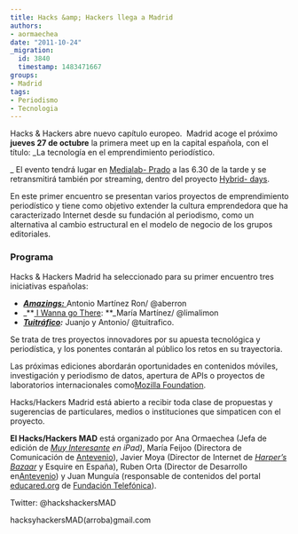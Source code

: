```yaml
---
title: Hacks &amp; Hackers llega a Madrid
authors:
- aormaechea
date: "2011-10-24"
_migration:
  id: 3840
  timestamp: 1483471667
groups:
- Madrid
tags:
- Periodismo
- Tecnologia
---
```




Hacks & Hackers abre nuevo capítulo europeo.  Madrid acoge el próximo **jueves 27 de octubre** la primera meet up en la capital española, con el título: _La tecnología en el emprendimiento periodístico.

_ El evento tendrá lugar en [Medialab- Prado][1] a las 6.30 de la tarde y se retransmitirá también por streaming, dentro del proyecto [Hybrid- days][2].

En este primer encuentro se presentan varios proyectos de emprendimiento periodístico y tiene como objetivo extender la cultura emprendedora que ha caracterizado Internet desde su fundación al periodismo, como un alternativa al cambio estructural en el modelo de negocio de los grupos editoriales.

### Programa

Hacks & Hackers Madrid ha seleccionado para su primer encuentro tres iniciativas españolas:

  * [_**Amazings:**_ ][3]Antonio Martínez Ron/ @aberron
  * _**[ I Wanna go There][4]: **_María Martínez/ @limalimon
  * _**[Tuitráfico][5]:**_ Juanjo y Antonio/ @tuitrafico.

Se trata de tres proyectos innovadores por su apuesta tecnológica y periodística, y los ponentes contarán al público los retos en su trayectoria.

Las próximas ediciones abordarán oportunidades en contenidos móviles, investigación y periodismo de datos, apertura de APIs o proyectos de laboratorios internacionales como[Mozilla Foundation][6].

Hacks/Hackers Madrid está abierto a recibir toda clase de propuestas y sugerencias de particulares, medios o instituciones que simpaticen con el proyecto.

**El Hacks/Hackers MAD** está organizado por Ana Ormaechea (Jefa de edición de _[Muy Interesante][7] en iPad)_, María Feijoo (Directora de Comunicación de [Antevenio][8]), Javier Moya (Director de Internet de _[Harper&#8217;s Bazaar][9]_ y Esquire en España), Ruben Orta (Director de Desarrollo en[Antevenio][8]) y Juan Munguía (responsable de contenidos del portal [educared.org][10] de [Fundación Telefónica][11]).

Twitter: @hackshackersMAD

hacksyhackersMAD(arroba)gmail.com

 [1]: http://medialab-prado.es/
 [2]: http://hybrid-days.com/
 [3]: http://amazings.es/
 [4]: http://iwannagothere.com/
 [5]: http://trafico.lainformacion.com/
 [6]: http://www.mozilla.org/foundation/
 [7]: http://www.muyinteresante.es/
 [8]: http://www.antevenio.com/
 [9]: http://www.harpersbazaar.com/
 [10]: http://www.educared.org/global/educared/portada
 [11]: http://www.fundacion.telefonica.com/es/index.htm